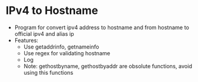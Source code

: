 # IPv4 to Hostname 

- Program for convert ipv4 address to hostname and from hostname to official ipv4 and alias ip
- Features:
  - Use getaddrinfo, getnameinfo
  - Use regex for validating hostname
  - Log
  - Note: gethostbyname, gethostbyaddr are obsolute functions, avoid using this functions
